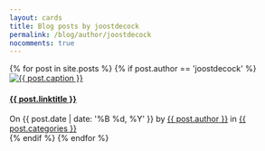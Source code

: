 ```yaml
---
layout: cards
title: Blog posts by joostdecock
permalink: /blog/author/joostdecock
nocomments: true
---
```

<div class="container">
<div class="row">
<div class="col">
<div class="card-columns blog">
{% for post in site.posts %}
{% if post.author == 'joostdecock' %}
<div class="card hover-shadow mb-3">
<a href="{{ post.url }}" title="{{ post.linktitle | escape}}">
<img 
    src="/img{{ post.url }}lqip_{{ post.img }}" 
    data-sizes="auto"
    data-srcset="
        /img{{ post.url }}lqip_{{ post.img }} 25w,
        /img{{ post.url }}low_{{ post.img }} 500w,
        /img{{ post.url }}med_{{ post.img }} 1000w,
        /img{{ post.url }}high_{{ post.img }} 2000w"
    alt="{{ post.caption }}" 
    class="card-img-top lazyload"
>
</a>
<div class="card-block">
<h4 class="card-title"><a href="{{ post.url }}" title="{{ post.linktitle | escape}}">{{ post.linktitle }}</a></h4>
</div>
<footer class="rounded-bottom">
On {{ post.date | date: '%B %d, %Y' }}
by <a href="/blog/author/{{ post.author }}" title="Browse other posts by this author">{{ post.author }}</a>
in <a href="/blog/category/{{ post.categories }}" title="Browse other posts in this category">{{ post.categories }}</a>
</footer>
</div>
{% endif %}
{% endfor %}
</div>
</div>
</div>
</div>

